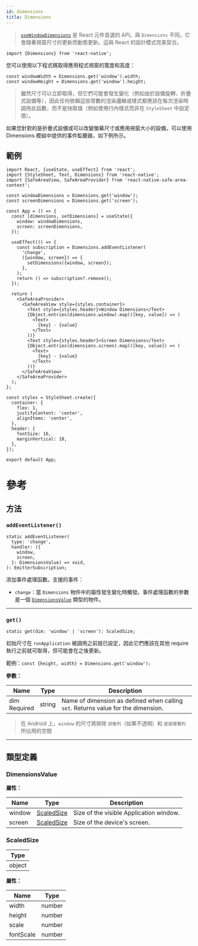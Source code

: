 ```yaml
---
id: dimensions
title: Dimensions
---
```


> [`useWindowDimensions`](usewindowdimensions) 是 React 元件首選的 API。與 `Dimensions` 不同，它會隨著視窗尺寸的更新而動態更新。這與 React 的設計模式完美契合。

```tsx
import {Dimensions} from 'react-native';
```

您可以使用以下程式碼取得應用程式視窗的寬度和高度：

```tsx
const windowWidth = Dimensions.get('window').width;
const windowHeight = Dimensions.get('window').height;
```

> 雖然尺寸可以立即取得，但它們可能會發生變化（例如由於設備旋轉、折疊式設備等），因此任何依賴這些常數的渲染邏輯或樣式都應該在每次渲染時調用此函數，而不是快取值（例如使用行內樣式而非在 `StyleSheet` 中設定值）。

如果您針對的是折疊式設備或可以改變螢幕尺寸或應用視窗大小的設備，可以使用 Dimensions 模組中提供的事件監聽器，如下例所示。

## 範例

```SnackPlayer name=Dimensions%20Example
import React, {useState, useEffect} from 'react';
import {StyleSheet, Text, Dimensions} from 'react-native';
import {SafeAreaView, SafeAreaProvider} from 'react-native-safe-area-context';

const windowDimensions = Dimensions.get('window');
const screenDimensions = Dimensions.get('screen');

const App = () => {
  const [dimensions, setDimensions] = useState({
    window: windowDimensions,
    screen: screenDimensions,
  });

  useEffect(() => {
    const subscription = Dimensions.addEventListener(
      'change',
      ({window, screen}) => {
        setDimensions({window, screen});
      },
    );
    return () => subscription?.remove();
  });

  return (
    <SafeAreaProvider>
      <SafeAreaView style={styles.container}>
        <Text style={styles.header}>Window Dimensions</Text>
        {Object.entries(dimensions.window).map(([key, value]) => (
          <Text>
            {key} - {value}
          </Text>
        ))}
        <Text style={styles.header}>Screen Dimensions</Text>
        {Object.entries(dimensions.screen).map(([key, value]) => (
          <Text>
            {key} - {value}
          </Text>
        ))}
      </SafeAreaView>
    </SafeAreaProvider>
  );
};

const styles = StyleSheet.create({
  container: {
    flex: 1,
    justifyContent: 'center',
    alignItems: 'center',
  },
  header: {
    fontSize: 16,
    marginVertical: 10,
  },
});

export default App;
```

# 參考

## 方法

### `addEventListener()`

```tsx
static addEventListener(
  type: 'change',
  handler: ({
    window,
    screen,
  }: DimensionsValue) => void,
): EmitterSubscription;
```

添加事件處理函數。支援的事件：

- `change`：當 `Dimensions` 物件中的屬性發生變化時觸發。事件處理函數的參數是一個 [`DimensionsValue`](#dimensionsvalue) 類型的物件。

---

### `get()`

```tsx
static get(dim: 'window' | 'screen'): ScaledSize;
```

初始尺寸在 `runApplication` 被調用之前就已設定，因此它們應該在其他 require 執行之前就可取得，但可能會在之後更新。

範例：`const {height, width} = Dimensions.get('window');`

**參數：**

| Name                                                               | Type   | Description                                                                       |
| ------------------------------------------------------------------ | ------ | --------------------------------------------------------------------------------- |
| dim <div className="label basic required two-lines">Required</div> | string | Name of dimension as defined when calling `set`. Returns value for the dimension. |

> 在 Android 上，`window` 的尺寸將排除 `狀態列`（如果不透明）和 `底部導覽列` 所佔用的空間

---

## 類型定義

### DimensionsValue

**屬性：**

| Name   | Type                                | Description                             |
| ------ | ----------------------------------- | --------------------------------------- |
| window | [ScaledSize](dimensions#scaledsize) | Size of the visible Application window. |
| screen | [ScaledSize](dimensions#scaledsize) | Size of the device's screen.            |

### ScaledSize

| Type   |
| ------ |
| object |

**屬性：**

| Name      | Type   |
| --------- | ------ |
| width     | number |
| height    | number |
| scale     | number |
| fontScale | number |